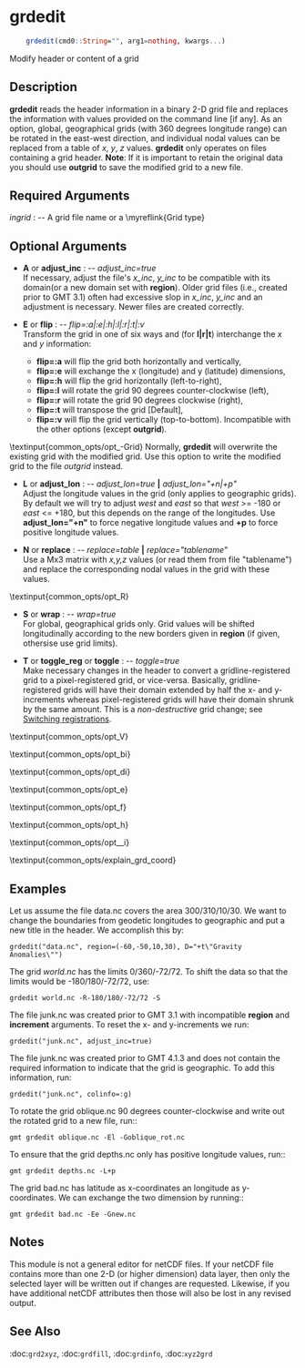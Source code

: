 # grdedit

```julia
    grdedit(cmd0::String="", arg1=nothing, kwargs...)
```

Modify header or content of a grid

Description
-----------

**grdedit** reads the header information in a binary 2-D grid file and
replaces the information with values provided on the command line [if
any]. As an option, global, geographical grids (with 360 degrees
longitude range) can be rotated in the east-west direction, and
individual nodal values can be replaced from a table of *x*, *y*, *z*
values. **grdedit** only operates on files containing a grid header. **Note**:
If it is important to retain the original data you should use **outgrid**
to save the modified grid to a new file.

Required Arguments
------------------

*ingrid* : -- A grid file name or a \myreflink{Grid type}

Optional Arguments
------------------

- **A** or **adjust_inc** : -- *adjust_inc=true*\
    If necessary, adjust the file's *x_inc*, *y_inc* to be compatible with its domain(or a new domain
    set with **region**). Older grid files (i.e., created prior to GMT 3.1) often had excessive slop
    in *x_inc*, *y_inc* and an adjustment is necessary. Newer files are created correctly.

- **E** or **flip** : -- *flip=:a|:e|:h|:l|:r|:t|:v*\
    Transform the grid in one of six ways and (for **l|r|t**) interchange the *x* and *y* information:
    - **flip=:a** will flip the grid both horizontally and vertically,
    - **flip=:e** will exchange the x (longitude) and y (latitude) dimensions,
    - **flip=:h** will flip the grid horizontally (left-to-right),
    - **flip=:l** will rotate the grid 90 degrees counter-clockwise (left),
    - **flip=:r** will rotate the grid 90 degrees clockwise (right),
    - **flip=:t** will transpose the grid [Default],
    - **flip=:v** will flip the grid vertically (top-to-bottom).
    Incompatible with the other options (except **outgrid**).

\textinput{common_opts/opt_-Grid}
Normally, **grdedit** will overwrite the existing grid with the modified grid.
    Use this option to write the modified grid to the file *outgrid* instead.

- **L** or **adjust_lon** : -- *adjust_lon=true* **|** *adjust_lon="+n|+p"*\
    Adjust the longitude values in the grid (only applies to geographic grids). By default we will
    try to adjust *west* and *east* so that *west* >= -180 or *east* <= +180, but this depends on
    the range of the longitudes. Use **adjust_lon="+n"** to force negative longitude values and **+p** to
    force positive longitude values.

- **N** or **replace** : -- *replace=table* **|** *replace="tablename"*\
    Use a Mx3 matrix with *x,y,z* values (or read them from file "tablename") and replace the corresponding
    nodal values in the grid with these values.

\textinput{common_opts/opt_R}

- **S** or **wrap** : -- *wrap=true*\
    For global, geographical grids only. Grid values will be shifted longitudinally according to the
    new borders given in **region** (if given, othersise use grid limits).

- **T** or **toggle_reg** or **toggle** : -- *toggle=true*\
    Make necessary changes in the header to convert a gridline-registered grid to a pixel-registered grid,
    or vice-versa. Basically, gridline-registered grids will have their domain extended by half the x- and
    y-increments whereas pixel-registered grids will have their domain shrunk by the same amount. This is a
    *non-destructive* grid change; see [Switching registrations](https://docs.generic-mapping-tools.org/latest/cookbook/options.html#switch-registrations).

\textinput{common_opts/opt_V}

\textinput{common_opts/opt_bi}

\textinput{common_opts/opt_di}

\textinput{common_opts/opt_e}

\textinput{common_opts/opt_f}

\textinput{common_opts/opt_h}

\textinput{common_opts/opt__i}

\textinput{common_opts/explain_grd_coord}

Examples
--------

Let us assume the file data.nc covers the area 300/310/10/30. We want to change the boundaries from
geodetic longitudes to geographic and put a new title in the header. We accomplish this by:

    grdedit("data.nc", region=(-60,-50,10,30), D="+t\"Gravity Anomalies\"")

The grid *world.nc* has the limits 0/360/-72/72. To shift the data so that the limits
would be -180/180/-72/72, use:

    grdedit world.nc -R-180/180/-72/72 -S

The file junk.nc was created prior to GMT 3.1 with incompatible **region** and **increment** arguments.
To reset the x- and y-increments we run:

    grdedit("junk.nc", adjust_inc=true)

The file junk.nc was created prior to GMT 4.1.3 and does not contain
the required information to indicate that the grid is geographic. To add
this information, run:

    grdedit("junk.nc", colinfo=:g)

To rotate the grid oblique.nc 90 degrees counter-clockwise and write out
the rotated grid to a new file, run::

    gmt grdedit oblique.nc -El -Goblique_rot.nc


To ensure that the grid depths.nc only has positive longitude values, run::

    gmt grdedit depths.nc -L+p

The grid bad.nc has latitude as x-coordinates an longitude as y-coordinates.
We can exchange the two dimension by running::

    gmt grdedit bad.nc -Ee -Gnew.nc

Notes
-----

This module is not a general editor for netCDF files. If your netCDF file
contains more than one 2-D (or higher dimension) data layer, then only the
selected layer will be written out if changes are requested. Likewise,
if you have additional netCDF attributes then those will also be lost in
any revised output.

See Also
--------

:doc:`grd2xyz`,
:doc:`grdfill`,
:doc:`grdinfo`,
:doc:`xyz2grd`
